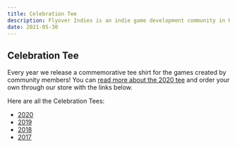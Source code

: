 ```yaml
---
title: Celebration Tee
description: Flyover Indies is an indie game development community in Kansas City in Midwest region. Join us for events and to connect with game developers in the area.
date: 2021-05-30
---
```


## Celebration Tee

Every year we release a commemorative tee shirt for the games created by community members! You can [read more about the 2020 tee](https://www.thepitchkc.com/flyover-indies-releases-commemorative-shirt-for-2020s-locally-grown-video-games/?ref=flyoverindies) and order your own through our store with the links below.

Here are all the Celebration Tees:

- [2020](https://flyoverindies.threadless.com/designs/2020-games-celebration-tee-and-hoody?ref=flyoverindies)
- [2019](https://flyoverindies.threadless.com/designs/2019-games-celebration-tee-and-hoody?ref=flyoverindies)
- [2018](https://flyoverindies.threadless.com/designs/2018-games-celebration-tee?ref=flyoverindies)
- [2017](https://flyoverindies.threadless.com/designs/2017-games-celebration-tee?ref=flyoverindies)
